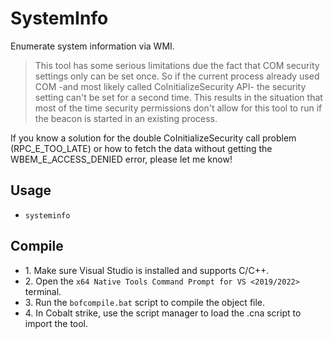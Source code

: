 # SystemInfo
Enumerate system information via WMI. 

>This tool has some serious limitations due the fact that COM security settings only can be set once. So if the current process already used COM -and most likely called CoInitializeSecurity API- the security setting can't be set for a second time. This results in the situation that most of the time security permissions don't allow for this tool to run if the beacon is started in an existing process. 

If you know a solution for the double CoInitializeSecurity call problem (RPC_E_TOO_LATE) or how to fetch the data without getting the WBEM_E_ACCESS_DENIED error, please let me know!


## Usage
* `systeminfo`


## Compile
- 1\. Make sure Visual Studio is installed and supports C/C++.
- 2\. Open the `x64 Native Tools Command Prompt for VS <2019/2022>` terminal.
- 3\. Run the `bofcompile.bat` script to compile the object file. 
- 4\. In Cobalt strike, use the script manager to load the .cna script to import the tool. 
